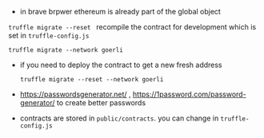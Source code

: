 - in brave brpwer ethereum is already part of the global object

`truffle migrate --reset ` recompile the contract for development which is set in `truffle-config.js`

`truffle migrate --network goerli`

- if you need to deploy the contract to get a new fresh address

  `truffle migrate --reset --network goerli`

- https://passwordsgenerator.net/ , https://1password.com/password-generator/ to create better passwords

- contracts are stored in `public/contracts`. you can change in `truffle-config.js`
